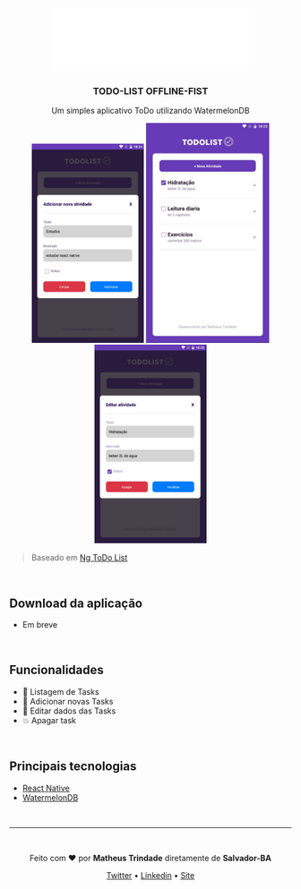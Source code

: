 <br />
<p align="center">
    <img src="src/assets/logo.png" alt="Logo" width="350">

  <h3 align="center">TODO-LIST OFFLINE-FIST</h3>

  <p align="center">
    Um simples aplicativo ToDo utilizando WatermelonDB
    <br />
  </p>
</p>

<p align="center">
<img src="screenshots/2.jpeg" width="200" /> <img src="screenshots/1.jpeg" width="220" /> <img src="screenshots/3.jpeg" width="200" />
</p>

> Baseado em [Ng ToDo List](https://github.com/Thauan/ng-todo-list)

<br />

## Download da aplicação
* Em breve

<br />

##  Funcionalidades
- 📃 Listagem de Tasks
- 📑 Adicionar novas Tasks
- 📝 Editar dados das Tasks
- 💥 Apagar task

<br/>

## Principais tecnologias

- [React Native](https://reactnative.dev/)
- [WatermelonDB](https://nozbe.github.io/WatermelonDB/index.html)

<br/>

---

<br/>

<p align="center">Feito com <b>♥</b> por <b>Matheus Trindade</b> diretamente de <b>Salvador-BA</b></p>

<p align="center">
  <a href="https://twitter.com/trnddev">Twitter</a> •
  <a href="https://www.linkedin.com/in/trindadematheus/">Linkedin</a> •
  <a href="https://matheustrindade.dev.br/">Site</a>
</p>
